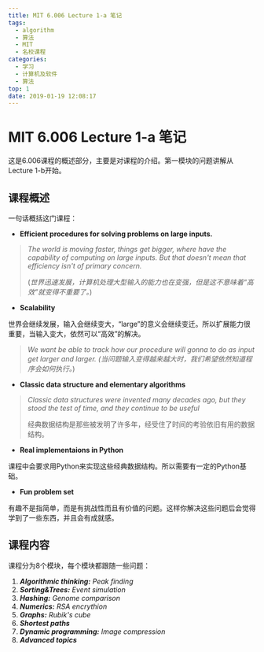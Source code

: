```yaml
---
title: MIT 6.006 Lecture 1-a 笔记
tags:
  - algorithm
  - 算法
  - MIT
  - 名校课程
categories:
  - 学习
  - 计算机及软件
  - 算法
top: 1
date: 2019-01-19 12:08:17
---
```




# MIT 6.006 Lecture 1-a 笔记

这是6.006课程的概述部分，主要是对课程的介绍。第一模块的问题讲解从Lecture 1-b开始。

<!--more-->

## 课程概述

一句话概括这门课程：

* **Efficient procedures for solving problems on large inputs.**


> *The world is moving faster, things get bigger, where have the capability of computing on large inputs. But that doesn't mean that efficiency isn't of primary concern.*
>
> (*世界迅速发展，计算机处理大型输入的能力也在变强，但是这不意味着“高效”就变得不重要了。*)

* **Scalability**

世界会继续发展，输入会继续变大，“large”的意义会继续变迁。所以扩展能力很重要，当输入变大，依然可以“高效”的解决。

> *We want be able to track how our procedure will gonna to do as input get larger and larger.*
> *(当问题输入变得越来越大时，我们希望依然知道程序会如何执行。*)

* **Classic data structure and elementary algorithms**

> *Classic data structures were invented many decades ago, but they stood the test of time, and they continue to be useful*
>
> 经典数据结构是那些被发明了许多年，经受住了时间的考验依旧有用的数据结构。

* **Real implementaions in Python**

课程中会要求用Python来实现这些经典数据结构。所以需要有一定的Python基础。

* **Fun problem set**

有趣不是指简单，而是有挑战性而且有价值的问题。这样你解决这些问题后会觉得学到了一些东西，并且会有成就感。

## 课程内容

课程分为8个模块，每个模块都跟随一些问题：

1. ***Algorithmic thinking:*** *Peak finding*
2. ***Sorting&Trees:*** *Event simulation*
3. ***Hashing:*** *Genome comparison*
4. ***Numerics:*** *RSA encrythion*
5. ***Graphs:*** *Rubik's cube*
6. ***Shortest paths*** 
7. ***Dynamic programming:***  *Image compression*
8. ***Advanced topics***
